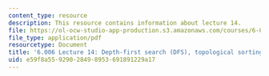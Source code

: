 ```yaml
---
content_type: resource
description: This resource contains information about lecture 14.
file: https://ol-ocw-studio-app-production.s3.amazonaws.com/courses/6-006-introduction-to-algorithms-fall-2011/e59f8a55929028498953691891229a17_MIT6_006F11_lec14.pdf
file_type: application/pdf
resourcetype: Document
title: '6.006 Lecture 14: Depth-first search (DFS), topological sorting'
uid: e59f8a55-9290-2849-8953-691891229a17
---
```

